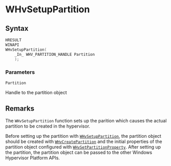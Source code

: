 # WHvSetupPartition

## Syntax

```C
HRESULT
WINAPI
WHvSetupPartition(
    _In_ WHV_PARTITION_HANDLE Partition
    );
```

### Parameters

`Partition`

Handle to the partition object
  

## Remarks

The `WHvSetupPartition` function sets up the parition which causes the actual partition to be created in the hypervisor.

Before setting up the partition with [`WHvSetupPartition`](WhvSetupPartition.md), the partition object should be created with [`WHvCreatePartition`](WHvCreatePartition.md) and the initial properties of the partition object configured with [`WHvSetPartitionProperty`](WHvSetPartitionProperty.md). After setting up the partition, the partition object can be passed to the other Windows Hypervisor Platform APIs.
